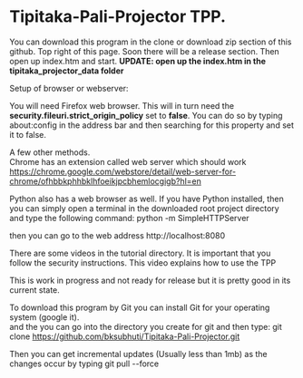 # Tipitaka-Pali-Projector TPP.

You can download this program in the clone or download zip section of this github.  Top right of this page.
Soon there will be a release section.
Then open up index.htm and start.
<B>UPDATE:  open up the index.htm in the tipitaka_projector_data folder</B>


Setup of browser or webserver:

You will need Firefox web browser.  This will in turn need the <b>security.fileuri.strict_origin_policy</b> set to <b>false</b>.  You can do so by typing about:config in the address bar and then searching for this property and set it to false.  

A few other methods.  
Chrome has an extension called web server which should work
https://chrome.google.com/webstore/detail/web-server-for-chrome/ofhbbkphhbklhfoeikjpcbhemlocgigb?hl=en

Python also has a web browser as well.
If you have Python installed, then you can simply open a terminal in the downloaded root project directory and type the following command:  python -m SimpleHTTPServer

then you can go to the web address http://localhost:8080


There are some videos in the tutorial directory.  It is important that you follow the security instructions.
This video explains how to use the TPP

This is work in progress and not ready for release but it is pretty good in its current state.

To download this program by Git you can install Git for your operating system (google it).  
and the you can go into the directory you create for git and then type:
git clone https://github.com/bksubhuti/Tipitaka-Pali-Projector.git

Then you can get incremental updates (Usually less than 1mb) as the changes occur by typing
git pull --force


